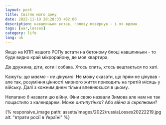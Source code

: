 ```yaml
---
layout: post
title: Світло мого дому
date: 2022-11-19 20:28:33 +02:00
description: навшпиньки встав, голову повернув - і як вдома
tags: [war,losses]
category: life
lang: uk
---
```


Якщо на КПП нашого РОПу встати на бетоному блоці навшпиньки - то буде видно край мікрорайону, де моя квартира.

Де дружина, діти, коти і собака.
Хтось спить, хтось вештається по хаті. 

Кажуть: _що маємо - не цінуємо_.
Не можу сказати, що прям не цінував - але так, розуміння цінності мирного життя приходить на третій місяць у війську. 
Далі з кожним днем тільки впевнюєшся в цьому.

Непагано б назвати цю війну.
Фіни свою назвали Зимова але нам не так пощастило з календарем.
Може _антипутінка_?
Або _війна зі скрєп~~к~~ами_?

{% responsive_image path: assets/images/2022/russiaLosses20222219.jpg alt: "втрати росії в Україні" %}
